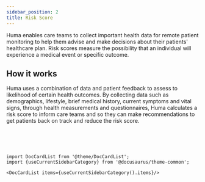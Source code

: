 ```yaml
---
sidebar_position: 2
title: Risk Score
---
```


Huma enables care teams to collect important health data for remote patient monitoring to help them advise and make decisions about their patients' healthcare plan. Risk scores measure the possibility that an individual will experience a medical event or specific outcome. 

## How it works

Huma uses a combination of data and patient feedback to assess to likelihood of certain health outcomes. By collecting data such as demographics, lifestyle, brief medical history, current symptoms and vital signs, through health measurements and questionnaires, Huma calculates a risk score to inform care teams and so they can make recommendations to get patients back on track and reduce the risk score.

<br />
<br />
<br />

```mdx-code-block
import DocCardList from '@theme/DocCardList';
import {useCurrentSidebarCategory} from '@docusaurus/theme-common';

<DocCardList items={useCurrentSidebarCategory().items}/>
```
